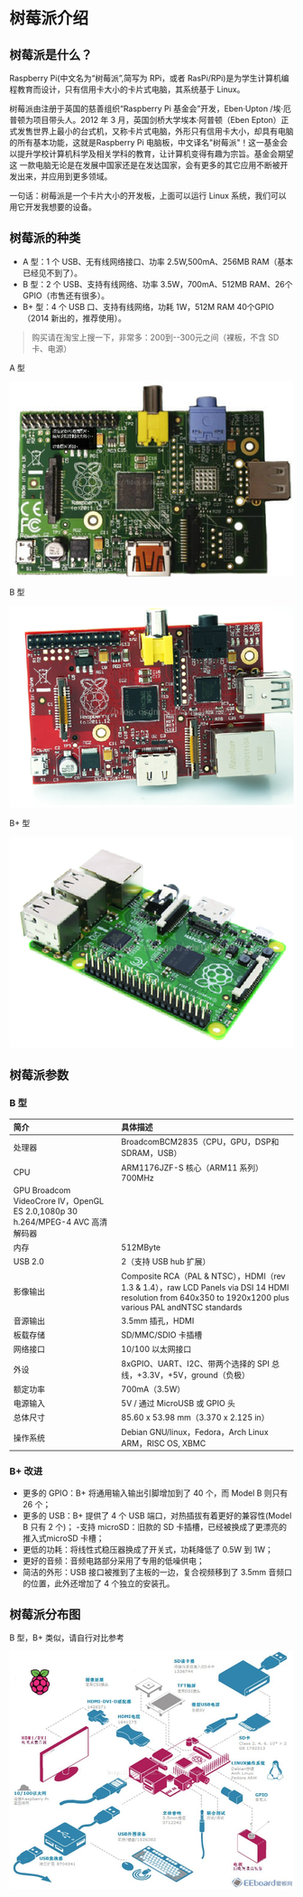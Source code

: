 # 树莓派介绍

## 树莓派是什么？

Raspberry Pi(中文名为“树莓派”,简写为 RPi，或者 RasPi/RPi)是为学生计算机编程教育而设计，只有信用卡大小的卡片式电脑，其系统基于 Linux。

树莓派由注册于英国的慈善组织“Raspberry Pi 基金会”开发，Eben·Upton /埃·厄普顿为项目带头人。2012 年 3 月，英国剑桥大学埃本·阿普顿（Eben Epton）正式发售世界上最小的台式机，又称卡片式电脑，外形只有信用卡大小，却具有电脑的所有基本功能，这就是Raspberry Pi 电脑板，中文译名"树莓派"！这一基金会以提升学校计算机科学及相关学科的教育，让计算机变得有趣为宗旨。基金会期望这 一款电脑无论是在发展中国家还是在发达国家，会有更多的其它应用不断被开发出来，并应用到更多领域。

一句话：树莓派是一个卡片大小的开发板，上面可以运行 Linux 系统，我们可以用它开发我想要的设备。

## 树莓派的种类

- A 型：1 个 USB、无有线网络接口、功率 2.5W,500mA、256MB RAM（基本已经见不到了）。
- B 型：2 个 USB、支持有线网络、功率 3.5W，700mA、512MB RAM、26个GPIO（市售还有很多）。
- B+ 型：4 个 USB 口、支持有线网络，功耗 1W，512M RAM 40个GPIO（2014 新出的，推荐使用）。

>购买请在淘宝上搜一下，非常多：200到--300元之间（裸板，不含 SD 卡、电源）

A 型

![](images/species.png)

B 型

![](images/species1.png)

B+ 型

![](images/species2.png)

## 树莓派参数

### B 型

|简介|具体描述|
|:----|:-----|
|处理器|	BroadcomBCM2835（CPU，GPU，DSP和SDRAM，USB）|
|CPU|ARM1176JZF-S 核心（ARM11 系列）700MHz|
GPU Broadcom VideoCrore IV，OpenGL ES 2.0,1080p 30 h.264/MPEG-4 AVC 高清解码器|
|内存 |512MByte|
|USB 2.0 |2（支持 USB hub 扩展）|
|影像输出 |Composite RCA（PAL & NTSC），HDMI（rev 1.3 & 1.4），raw LCD Panels via DSI 14 HDMI resolution from 640x350 to 1920x1200 plus various PAL andNTSC standards|
|音源输出| 3.5mm 插孔，HDMI|
|板载存储| SD/MMC/SDIO 卡插槽|
|网络接口 |10/100 以太网接口|
|外设 |8xGPIO、UART、I2C、带两个选择的 SPI 总线，+3.3V，+5V，ground（负极）|
|额定功率| 700mA（3.5W）|
|电源输入 |5V / 通过 MicroUSB 或 GPIO 头|
|总体尺寸 |85.60 x 53.98 mm（3.370 x 2.125 in）|
|操作系统 |Debian GNU/linux，Fedora，Arch Linux ARM，RISC OS, XBMC|

### B+ 改进

- 更多的 GPIO：B+ 将通用输入输出引脚增加到了 40 个，而 Model B 则只有 26 个；
- 更多的 USB：B+ 提供了 4 个 USB 端口，对热插拔有着更好的兼容性(Model B 只有 2 个)；
-支持 microSD：旧款的 SD 卡插槽，已经被换成了更漂亮的推入式microSD 卡槽；
- 更低的功耗：将线性式稳压器换成了开关式，功耗降低了 0.5W 到 1W；
- 更好的音频：音频电路部分采用了专用的低噪供电；
- 简洁的外形：USB 接口被推到了主板的一边，复合视频移到了 3.5mm 音频口的位置，此外还增加了 4 个独立的安装孔。

## 树莓派分布图

B 型，B+ 类似，请自行对比参考

![](images/distribution.jpg)
